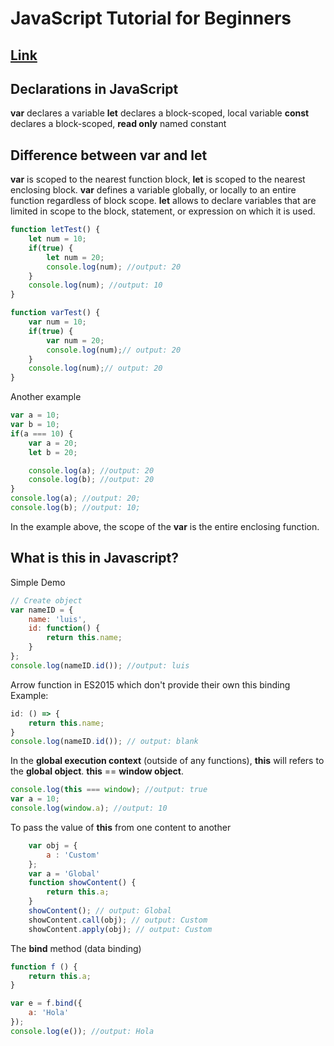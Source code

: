 # JavaScript Tutorial for Beginners
## [Link](https://cc1683.github.io/js-sandbox/javascript-tutorial-for-beginners)

## Declarations in JavaScript

**var** declares a variable
**let** declares a block-scoped, local variable
**const** declares a block-scoped, **read only** named constant

## Difference between **var** and **let** 

**var** is scoped to the nearest function block, **let** is scoped to the nearest enclosing block.
**var** defines a variable globally, or locally to an entire function regardless of block scope. **let** allows to declare variables that are limited in scope to the block, statement, or expression on which it is used.

```javascript
function letTest() {
    let num = 10;
    if(true) {
        let num = 20;
        console.log(num); //output: 20   
    }
    console.log(num); //output: 10
}
```
```javascript
function varTest() {
    var num = 10;
    if(true) {
        var num = 20;
        console.log(num);// output: 20
    }
    console.log(num);// output: 20
}
```
Another example
```javascript
var a = 10;
var b = 10;
if(a === 10) {
    var a = 20;
    let b = 20;

    console.log(a); //output: 20
    console.log(b); //output: 20
}
console.log(a); //output: 20;
console.log(b); //output: 10;
```
In the example above, the scope of the **var** is the entire enclosing function.

## What is **this** in Javascript? ##

Simple Demo
```javascript
// Create object
var nameID = {
    name: 'luis',
    id: function() {
        return this.name;
    }
};
console.log(nameID.id()); //output: luis
```
Arrow function in ES2015 which don't provide their own this binding
Example:
```javascript
id: () => {
    return this.name;
}
console.log(nameID.id()); // output: blank
```
In the **global execution context** (outside of any functions), **this** will refers to the **global object**. **this** == **window object**.

```javascript
console.log(this === window); //output: true
var a = 10;
console.log(window.a); //output: 10
```
To pass the value of **this** from one content to another
```javascript
    var obj = {
        a : 'Custom'
    };
    var a = 'Global'
    function showContent() {
        return this.a;
    }
    showContent(); // output: Global
    showContent.call(obj); // output: Custom
    showContent.apply(obj); // output: Custom
```
The **bind** method (data binding)
```javascript
function f () {
    return this.a;
}

var e = f.bind({
    a: 'Hola'
});
console.log(e()); //output: Hola
```
